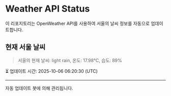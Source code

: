 
# Weather API Status

이 리포지토리는 OpenWeather API를 사용하여 서울의 날씨 정보를 자동으로 업데이트합니다.

## 현재 서울 날씨
> 서울의 현재 날씨: light rain, 온도: 17.98°C, 습도: 89%

⏳ 업데이트 시간: 2025-10-06 06:20:30 (UTC)

---
자동 업데이트 봇에 의해 관리됩니다.
